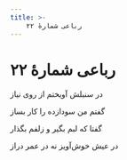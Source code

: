 ```yaml
---
title: >-
    رباعی شمارهٔ ۲۲
---
```

# رباعی شمارهٔ ۲۲

<div class="b" id="bn1"><div class="m1"><p>در سنبلش آویختم از روی نیاز</p></div>
<div class="m2"><p>گفتم من سودازده را کار بساز</p></div></div>
<div class="b" id="bn2"><div class="m1"><p>گفتا که لبم بگیر و زلفم بگذار</p></div>
<div class="m2"><p>در عیش خوش‌آویز نه در عمر دراز</p></div></div>